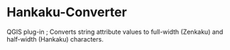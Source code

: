 # Hankaku-Converter
QGIS plug-in ; Converts string attribute values to full-width (Zenkaku) and half-width (Hankaku) characters.
